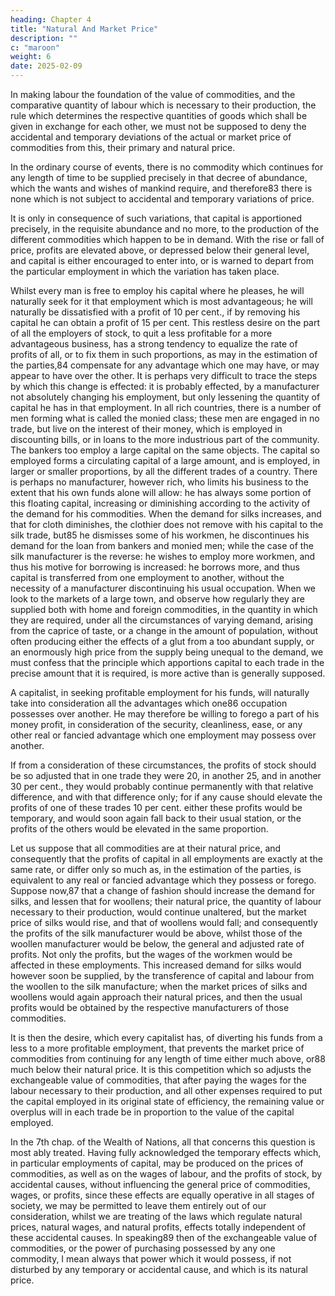 ```yaml
---
heading: Chapter 4
title: "Natural And Market Price"
description: ""
c: "maroon"
weight: 6
date: 2025-02-09
---
```




In making labour the foundation of the value of commodities, and the comparative quantity of labour which is necessary to their production, the rule which determines the respective quantities of goods which shall be given in exchange for each other, we must not be supposed to deny the accidental and temporary deviations of the actual or market price of commodities from this, their primary and natural price.

In the ordinary course of events, there is no commodity which continues for any length of time to be supplied precisely in that decree of abundance, which the wants and wishes of mankind require, and therefore83 there is none which is not subject to accidental and temporary variations of price.

It is only in consequence of such variations, that capital is apportioned precisely, in the requisite abundance and no more, to the production of the different commodities which happen to be in demand. With the rise or fall of price, profits are elevated above, or depressed below their general level, and capital is either encouraged to enter into, or is warned to depart from the particular employment in which the variation has taken place.

Whilst every man is free to employ his capital where he pleases, he will naturally seek for it that employment which is most advantageous; he will naturally be dissatisfied with a profit of 10 per cent., if by removing his capital he can obtain a profit of 15 per cent. This restless desire on the part of all the employers of stock, to quit a less profitable for a more advantageous business, has a strong tendency to equalize the rate of profits of all, or to fix them in such proportions, as may in the estimation of the parties,84 compensate for any advantage which one may have, or may appear to have over the other. It is perhaps very difficult to trace the steps by which this change is effected: it is probably effected, by a manufacturer not absolutely changing his employment, but only lessening the quantity of capital he has in that employment. In all rich countries, there is a number of men forming what is called the monied class; these men are engaged in no trade, but live on the interest of their money, which is employed in discounting bills, or in loans to the more industrious part of the community. The bankers too employ a large capital on the same objects. The capital so employed forms a circulating capital of a large amount, and is employed, in larger or smaller proportions, by all the different trades of a country. There is perhaps no manufacturer, however rich, who limits his business to the extent that his own funds alone will allow: he has always some portion of this floating capital, increasing or diminishing according to the activity of the demand for his commodities. When the demand for silks increases, and that for cloth diminishes, the clothier does not remove with his capital to the silk trade, but85 he dismisses some of his workmen, he discontinues his demand for the loan from bankers and monied men; while the case of the silk manufacturer is the reverse: he wishes to employ more workmen, and thus his motive for borrowing is increased: he borrows more, and thus capital is transferred from one employment to another, without the necessity of a manufacturer discontinuing his usual occupation. When we look to the markets of a large town, and observe how regularly they are supplied both with home and foreign commodities, in the quantity in which they are required, under all the circumstances of varying demand, arising from the caprice of taste, or a change in the amount of population, without often producing either the effects of a glut from a too abundant supply, or an enormously high price from the supply being unequal to the demand, we must confess that the principle which apportions capital to each trade in the precise amount that it is required, is more active than is generally supposed.

A capitalist, in seeking profitable employment for his funds, will naturally take into consideration all the advantages which one86 occupation possesses over another. He may therefore be willing to forego a part of his money profit, in consideration of the security, cleanliness, ease, or any other real or fancied advantage which one employment may possess over another.

If from a consideration of these circumstances, the profits of stock should be so adjusted that in one trade they were 20, in another 25, and in another 30 per cent., they would probably continue permanently with that relative difference, and with that difference only; for if any cause should elevate the profits of one of these trades 10 per cent. either these profits would be temporary, and would soon again fall back to their usual station, or the profits of the others would be elevated in the same proportion.

Let us suppose that all commodities are at their natural price, and consequently that the profits of capital in all employments are exactly at the same rate, or differ only so much as, in the estimation of the parties, is equivalent to any real or fancied advantage which they possess or forego. Suppose now,87 that a change of fashion should increase the demand for silks, and lessen that for woollens; their natural price, the quantity of labour necessary to their production, would continue unaltered, but the market price of silks would rise, and that of woollens would fall; and consequently the profits of the silk manufacturer would be above, whilst those of the woollen manufacturer would be below, the general and adjusted rate of profits. Not only the profits, but the wages of the workmen would be affected in these employments. This increased demand for silks would however soon be supplied, by the transference of capital and labour from the woollen to the silk manufacture; when the market prices of silks and woollens would again approach their natural prices, and then the usual profits would be obtained by the respective manufacturers of those commodities.

It is then the desire, which every capitalist has, of diverting his funds from a less to a more profitable employment, that prevents the market price of commodities from continuing for any length of time either much above, or88 much below their natural price. It is this competition which so adjusts the exchangeable value of commodities, that after paying the wages for the labour necessary to their production, and all other expenses required to put the capital employed in its original state of efficiency, the remaining value or overplus will in each trade be in proportion to the value of the capital employed.

In the 7th chap. of the Wealth of Nations, all that concerns this question is most ably treated. Having fully acknowledged the temporary effects which, in particular employments of capital, may be produced on the prices of commodities, as well as on the wages of labour, and the profits of stock, by accidental causes, without influencing the general price of commodities, wages, or profits, since these effects are equally operative in all stages of society, we may be permitted to leave them entirely out of our consideration, whilst we are treating of the laws which regulate natural prices, natural wages, and natural profits, effects totally independent of these accidental causes. In speaking89 then of the exchangeable value of commodities, or the power of purchasing possessed by any one commodity, I mean always that power which it would possess, if not disturbed by any temporary or accidental cause, and which is its natural price.



